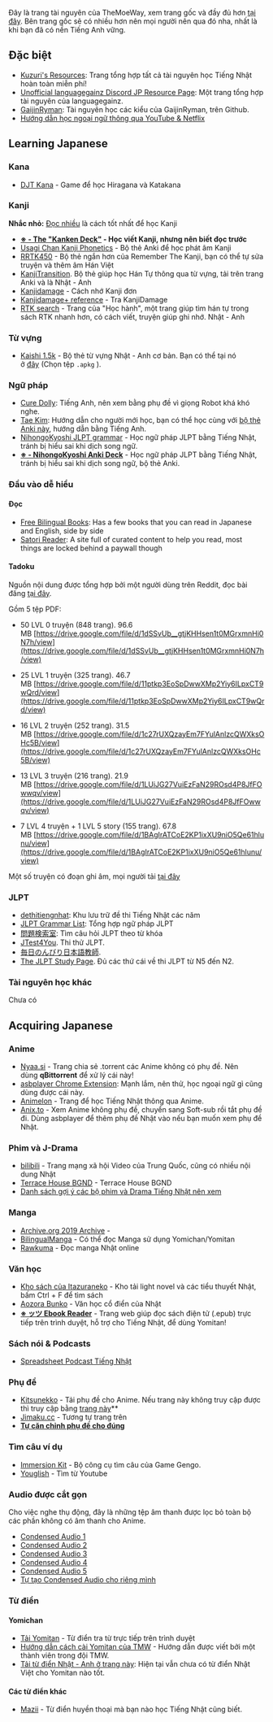 Đây là trang tài nguyên của TheMoeWay, xem trang gốc và đầy đủ hơn [tại đây](https://learnjapanese.moe/resources/). Bên trang gốc sẽ có nhiều hơn nên mọi người nên qua đó nha, nhất là khi bạn đã có nền Tiếng Anh vững.

## Đặc biệt
- [Kuzuri's Resources](https://kuzuri.neocities.org/resources): Trang tổng hợp tất cả tài nguyên học Tiếng Nhật hoàn toàn miễn phí!
- [Unofficial languagegainz Discord JP Resource Page](https://docs.google.com/document/d/1EyIKdsFgsakIh568loSanprRbgzZeAiRTNVkDWoY5RI/edit#heading=h.vf40j64cv0rm): Một trang tổng hợp tài nguyên của languagegainz.
- [GaijinRyman](https://github.com/GaijinRyman/JapaneseResources): Tài nguyên học các kiểu của GaijinRyman, trên Github.
- [Hướng dẫn học ngoại ngữ thông qua YouTube & Netflix](https://docs.google.com/document/d/1YaHBu5obEmn83kh20NHkWW_eOYXc7_EAPXTJmDHy1y4/edit)

## Learning Japanese

### Kana

- [DJT Kana](https://djtguide.neocities.org/kana/index.html) - Game để học Hiragana và Katakana

### Kanji

**Nhắc nhỏ:** [Đọc nhiều](doc.md) là cách tốt nhất để học Kanji

- **[※ - The "Kanken Deck"](https://mega.nz/file/VVdkUZbI#lGvxw2hDkw7JCEWa90cViY7cpYatf1SPUrE0Aw0OdDQ) - Học viết Kanji, nhưng nên biết đọc trước**
- [Usagi Chan Kanji Phonetics](https://learnjapanese.moe/kanjiphonetics) - Bộ thẻ Anki để học phát âm Kanji
- [RRTK450](https://mega.nz/file/2SJiWC4b#hL98qtC_hiLlQDg0LqVJoqD2-5ywT2Nwd4kjROY_KwQ) - Bộ thẻ ngắn hơn của Remember The Kanji, bạn có thể tự sửa truyện và thêm âm Hán Việt
- [KanjiTransition](https://ankiweb.net/shared/info/917377946). Bộ thẻ giúp học Hán Tự thông qua từ vựng, tải trên trang Anki và là Nhật - Anh
- [Kanjidamage](http://www.kanjidamage.com/) - Cách nhớ Kanji đơn
- [Kanjidamage+ reference](https://kanjidamageplus.neocities.org/) - Tra KanjiDamage
- [RTK search](https://hochanh.github.io/rtk/) - Trang của "Học hành", một trang giúp tìm hán tự trong sách RTK nhanh hơn, có cách viết, truyện giúp ghi nhớ. Nhật - Anh

### Từ vựng

- [Kaishi 1.5k](https://ankiweb.net/shared/info/1196762551) - Bộ thẻ từ vựng Nhật - Anh cơ bản. Bạn có thể tại nó ở [đây](https://github.com/donkuri/Kaishi/releases) (Chọn tệp `.apkg` ).

### Ngữ pháp

- [Cure Dolly](): Tiếng Anh, nên xem bằng phụ đề vì giọng Robot khá khó nghe.
- [Tae Kim](https://guidetojapanese.org/learn/grammar): Hướng dẫn cho người mới học, bạn có thể học cùng với [bộ thẻ Anki này](https://ankiweb.net/shared/info/911122782), hướng dẫn bằng Tiếng Anh.
- [NihongoKyoshi JLPT grammar](https://nihongokyoshi-net.com/jlpt-grammars/) - Học ngữ pháp JLPT bằng Tiếng Nhật, tránh bị hiểu sai khi dịch song ngữ.
- **[※ - NihongoKyoshi Anki Deck](https://drive.google.com/file/d/1tDBaabwgZMO8nxkcwcw4qBXayuk_513T/view?usp=sharing)** - Học ngữ pháp JLPT bằng Tiếng Nhật, tránh bị hiểu sai khi dịch song ngữ, bộ thẻ Anki.

### Đầu vào dễ hiểu

#### Đọc

- [Free Bilingual Books](http://bilinguis.com/): Has a few books that you can read in Japanese and English, side by side
- [Satori Reader](https://www.satorireader.com/): A site full of curated content to help you read, most things are locked behind a paywall though

#### Tadoku

Nguồn nội dung được tổng hợp bởi một người dùng trên Reddit, đọc bài đăng [tại đây](https://www.reddit.com/r/LearnJapanese/comments/eggyg9/more_complete_version_of_the_tadoku_pdf_merged/).

Gồm 5 tệp PDF:

- 50 LVL 0 truyện (848 trang). 96.6 MB [https://drive.google.com/file/d/1dSSvUb__gtjKHHsen1t0MGrxmnHi0N7h/view](https://drive.google.com/file/d/1dSSvUb__gtjKHHsen1t0MGrxmnHi0N7h/view)
    
- 25 LVL 1 truyện (325 trang). 46.7 MB [https://drive.google.com/file/d/11ptkp3EoSpDwwXMp2Yiy6ILpxCT9wQrd/view](https://drive.google.com/file/d/11ptkp3EoSpDwwXMp2Yiy6ILpxCT9wQrd/view)
    
- 16 LVL 2 truyện (252 trang). 31.5 MB [https://drive.google.com/file/d/1c27rUXQzayEm7FYulAnlzcQWXksOHc5B/view](https://drive.google.com/file/d/1c27rUXQzayEm7FYulAnlzcQWXksOHc5B/view)
    
- 13 LVL 3 truyện (216 trang). 21.9 MB [https://drive.google.com/file/d/1LUiJG27VuiEzFaN29ROsd4P8JfFOwwqv/view](https://drive.google.com/file/d/1LUiJG27VuiEzFaN29ROsd4P8JfFOwwqv/view)
    
- 7 LVL 4 truyện + 1 LVL 5 story (155 trang). 67.8 MB [https://drive.google.com/file/d/1BAgIrATCoE2KP1ixXU9niO5Qe61hlunu/view](https://drive.google.com/file/d/1BAgIrATCoE2KP1ixXU9niO5Qe61hlunu/view)
    

Một số truyện có đoạn ghi âm, mọi người tải [tại đây](https://tadoku.org/japanese/audio-downloads/)

### JLPT

- [dethitiengnhat](https://dethitiengnhat.com/en/): Khu lưu trữ đề thi Tiếng Nhật các năm
- [JLPT Grammar List](https://jlptgrammarlist.neocities.org/): Tổng hợp ngữ pháp JLPT
- [問題検索室](http://www.n-lab.org/library/mondai/): Tìm câu hỏi JLPT theo từ khóa
- [JTest4You](https://japanesetest4you.com/). Thi thử JLPT.
- [毎日のんびり日本語教師](https://nihongonosensei.net/).
- [The JLPT Study Page](https://www.jlptstudy.net/). Đủ các thứ cái về thi JLPT từ N5 đến N2.

### Tài nguyên học khác
Chưa có

## Acquiring Japanese

### Anime

- [Nyaa.si](https://nyaa.si/?q=&f=0&c=1_4) - Trang chia sẻ .torrent các Anime không có phụ đề. Nên dùng **qBittorrent** để xử lý cái này!
- [asbplayer Chrome Extension](https://github.com/killergerbah/asbplayer/releases): Mạnh lắm, nên thử, học ngoại ngữ gì cũng dùng được cái này.
- [Animelon](https://animelon.com/) - Trang để học Tiếng Nhật thông qua Anime.
- [Anix.to](https://anix.to/home) - Xem Anime không phụ đề, chuyển sang Soft-sub rồi tắt phụ đề đi. Dùng asbplayer để thêm phụ đề Nhật vào nếu bạn muốn xem phụ đề Nhật.


### Phim và J-Drama

- [bilibili](https://www.bilibili.com/) - Trang mạng xã hội Video của Trung Quốc, cũng có nhiều nội dung Nhật
- [Terrace House BGND](https://tecchanhouse.wordpress.com/2018/05/15/terrible-houses-annex/#more-177) - Terrace House BGND
- [Danh sách gợi ý các bộ phim và Drama Tiếng Nhật nên xem](https://ixrec.neocities.org/immersion/tv)

### Manga

- [Archive.org 2019 Archive](https://archive.org/download/2019-japanese-comics-pack) - 
- [BilingualManga](https://bilingualmanga.org/) - Có thể đọc Manga sử dụng Yomichan/Yomitan
- [Rawkuma](https://rawkuma.com/) - Đọc manga Nhật online


### Văn học

- [Kho sách của Itazuraneko](https://yonde.itazuraneko.org/) - Kho tải light novel và các tiểu thuyết Nhật, bấm Ctrl + F để tìm sách
- [Aozora Bunko](https://www.aozora.gr.jp/) - Văn học cổ điển của Nhật
- **[※ ッツ Ebook Reader](https://ttu-ebook.web.app/)** - Trang web giúp đọc sách điện tử (.epub) trực tiếp trên trình duyệt, hỗ trợ cho Tiếng Nhật, để dùng Yomitan!


### Sách nói & Podcasts
- [Spreadsheet Podcast Tiếng Nhật](podcasts.md)

### Phụ đề

- [Kitsunekko](http://kitsunekko.net/dirlist.php?dir=subtitles%2Fjapanese%2F) - Tải phụ đề cho Anime. Nếu trang này không truy cập được thì truy cập bằng [trang này](https://learnjapanese.moe/kitsubackup.html#/ja)**
- [Jimaku.cc](https://jimaku.cc/) - Tương tự trang trên
- **[Tự căn chỉnh phụ đề cho đúng](https://youtu.be/x0h3ooBHrpk)**

### Tìm câu ví dụ
- [Immersion Kit](https://www.immersionkit.com/) - Bộ công cụ tìm câu của Game Gengo.
- [Youglish](https://youglish.com/japanese) - Tìm từ Youtube

### Audio được cắt gọn
Cho việc nghe thụ động, đây là những tệp âm thanh được lọc bỏ toàn bộ các phần không có âm thanh cho Anime.

- [Condensed Audio 1](https://drive.google.com/drive/folders/1fqsc--ybDjxLLdJeGIxmQ3s-o4f2TIz8)
- [Condensed Audio 2](https://www.mediafire.com/folder/ndeu7h9zjgf1l/MIA_Condensed_Audio)
- [Condensed Audio 3](https://mega.nz/folder/8HhhWDyJ#SHw5xsYxyhWUX536UcqkeQ)
- [Condensed Audio 4](https://condensedaudiocatalog.com/#)
- [Condensed Audio 5](https://www.paliss.com/)
- [Tự tạo Condensed Audio cho riêng mình](https://ercanserteli.com/condenser/)


### Từ điển

#### Yomichan

- [Tải Yomitan](https://foosoft.net/projects/yomichan/) - Từ điển tra từ trực tiếp trên trình duyệt
- [Hướng dẫn cách cài Yomitan của TMW](https://learnjapanese.moe/yomichan) - Hướng dẫn được viết bởi một thành viên trong đội TMW.
- [Tải từ điển Nhật - Anh ở trang này](https://github.com/MarvNC/yomichan-dictionaries): Hiện tại vẫn chưa có từ điển Nhật Việt cho Yomitan nào tốt.

#### Các từ điển khác
- [Mazii]() - Từ điển huyền thoại mà bạn nào học Tiếng Nhật cũng biết.
